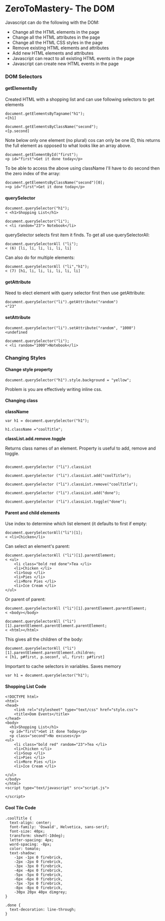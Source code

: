 # ZeroToMastery- The DOM

Javascript can do the following with the DOM: 

* Change all the HTML elements in the page
* Change all the HTML attributes in the page
* Change all the HTML CSS styles in the page
* Remove existing HTML elements and attributes
* Add new HTML elements and attributes
* Javascript can react to all existing HTML events in the page
* Javascript can create new HTML events in the page

### DOM Selectors ###

#### getElementsBy ####

Created HTML with a shopping list and can use following selectors to get elements

```
document.getElementsByTagname("h1");
<[h1]

document.getElementsByClassName("second");
<[p.second]
```
Note below only one element (no plural) cos can only be one ID, this returns the full element as opposed to what looks like an array above.
```
document.getElementById("first");
<p id="first">Get it done today</p>
```
To be able to access the above using className I'll have to do second then the zero index of the array:

```
document.getElementsByClassName("second")[0];
><p id="first">Get it done today</p>
```

#### querySelector ####

```
document.querySelector("h1");
< <h1>Shopping List</h1>

document.querySelector("li");
< <li random="23"> Notebook</li>

```
querySelector selects first item it finds. To get all use querySelectorAll:
```
document.querySelectorAll ("li");
< (6) [li, li, li, li, li, li]
```
Can also do for multiple elements: 
```
document.querySelectorAll ("li","h1");
< (7) [h1, li, li, li, li, li, li]
```

#### getAttribute ####

Need to elect element with query selector first then use getAttribute:

```
document.querySelector("li").getAttribute("random")
<"23"

```

#### setAttribute ####

```
document.querySelector("li").setAttribute("random", "1000")
<undefined

document.querySelector("li");
< <li random="1000">Notebook</li>

```
### Changing Styles ###


#### Change style property ####
```
document.querySelector("h1").style.background = "yellow";
```

Problem is you are effectively writing inline css.


#### Changing class #####

**className**
```
var h1 = document.querySelector("h1");

h1.className ="coolTitle";

```
**classList.add.remove.toggle**

Returns class names of an element. Property is useful to add, remove and toggle.
```

document.querySelector ("li").classList

document.querySelector ("li").classList.add("coolTitle");

document.querySelector ("li").classList.remove("coolTitle");

document.querySelector ("li").classList.add("done");

document.querySelector ("li").classList.toggle("done");

```

#### Parent and child elements ####

Use index to determine which list element (it defaults to first if empty: 

```
document.querySelectorAll("li")[1];
< <li>Chicken</li>
```
Can select an element's parent: 

```
document.querySelectorAll ("li")[1].parentElement;
< <ul>
	<li class="bold red done">Tea </li>
	<li>Chicken </li>
	<li>Soup </li>
	<li>Pies </li>
	<li>More Pies </li>
	<li>Ice Cream </li>
</ul>
```
Or parent of parent: 

```
document.querySelectorAll ("li")[1].parentElement.parentElement;
< <body></body>

document.querySelectorAll ("li")[1].parentElement.parentElement.parentElement;
< <html></html>
```
This gives all the children of the body: 

```
document.querySelectorAll ("li")[1].parentElement.parentElement.children;
< [h1, p#first, p.seconf, ul, first: p#first]
```

Important to cache selectors in variables. Saves memory

```
var h1 = document.querySelector("h1");
```

#### Shopping List Code ####

```
<!DOCTYPE html>
<html>
<head>
	<link rel="stylesheet" type="text/css" href="style.css">
	<title>Dom Events</title>
</head>
<body>
  <h1>Shopping List</h1>
  <p id="first">Get it done Today</p>
  <p class="second">No excuses</p>
<ul>
	<li class="bold red" random="23">Tea </li>
	<li>Chicken </li>
	<li>Soup </li>
	<li>Pies </li>
	<li>More Pies </li>
	<li>Ice Cream </li>
	
</ul>
</body>
</html>
<script type="text/javascript" src="script.js">
	
</script>
```

#### Cool Tile Code ####

```
.coolTitle {
  text-align: center;
  font-family: 'Oswald', Helvetica, sans-serif;
  font-size: 40px;
  transform: skewY(-10deg);
  letter-spacing: 4px;
  word-spacing: -8px;
  color: tomato;
  text-shadow: 
    -1px -1px 0 firebrick,
    -2px -2px 0 firebrick,
    -3px -3px 0 firebrick,
    -4px -4px 0 firebrick,
    -5px -5px 0 firebrick,
    -6px -6px 0 firebrick,
    -7px -7px 0 firebrick,
    -8px -8px 0 firebrick,
    -30px 20px 40px dimgrey;
}

.done {
  text-decoration: line-through;
}
```

